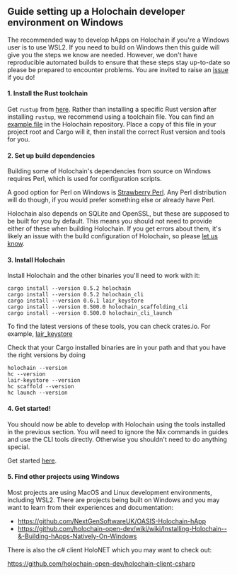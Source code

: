 ## Guide setting up a Holochain developer environment on Windows

The recommended way to develop hApps on Holochain if you're a Windows user is to use WSL2. If you need to build on Windows
then this guide will give you the steps we know are needed. However, we don't have reproducible automated builds to ensure
that these steps stay up-to-date so please be prepared to encounter problems. You are invited to raise an 
[issue](https://github.com/holochain/holochain/issues/new?assignees=&labels=&projects=&template=bug_report.md&title=%5BBUG%5D) 
if you do!

#### 1. Install the Rust toolchain

Get `rustup` from [here](https://www.rust-lang.org/tools/install). Rather than installing a specific Rust version  after
installing `rustup`, we recommend using a toolchain file. You can find an [example file](https://github.com/holochain/holochain/blob/develop/rust-toolchain.toml)
in the Holochain repository. Place a copy of this file in your project root and Cargo will it, then install the
correct Rust version and tools for you.

#### 2. Set up build dependencies

Building some of Holochain's dependencies from source on Windows requires Perl, which is used for configuration scripts.

A good option for Perl on Windows is [Strawberry Perl](https://strawberryperl.com/). Any Perl distribution will do though,
if you would prefer something else or already have Perl.

Holochain also depends on SQLite and OpenSSL, but these are supposed to be built for you by default. This means you should 
not need to provide either of these when building Holochain. If you get errors about them, it's likely an issue with the 
build configuration of Holochain, so please [let us know](https://github.com/holochain/holochain/issues/new?assignees=&labels=&projects=&template=bug_report.md&title=%5BBUG%5D).

#### 3. Install Holochain 

Install Holochain and the other binaries you'll need to work with it:

```shell
cargo install --version 0.5.2 holochain
cargo install --version 0.5.2 holochain_cli
cargo install --version 0.6.1 lair_keystore
cargo install --version 0.500.0 holochain_scaffolding_cli
cargo install --version 0.500.0 holochain_cli_launch
```

To find the latest versions of these tools, you can check crates.io. For example, [lair_keystore](https://crates.io/crates/lair_keystore)

Check that your Cargo installed binaries are in your path and that you have the right versions by doing

```shell
holochain --version
hc --version
lair-keystore --version
hc scaffold --version
hc launch --version
```

#### 4. Get started!

You should now be able to develop with Holochain using the tools installed in the previous section. You will need to ignore
the Nix commands in guides and use the CLI tools directly. Otherwise you shouldn't need to do anything special.

Get started [here](https://developer.holochain.org/get-building/).

#### 5. Find other projects using Windows

Most projects are using MacOS and Linux development environments, including WSL2. There are projects being built on Windows 
and you may want to learn from their experiences and documentation:

- https://github.com/NextGenSoftwareUK/OASIS-Holochain-hApp
- https://github.com/holochain-open-dev/wiki/wiki/Installing-Holochain--&-Building-hApps-Natively-On-Windows

There is also the c# client HoloNET which you may want to check out:

https://github.com/holochain-open-dev/holochain-client-csharp

